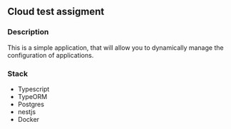 ## Cloud test assigment

### Description

This is a simple application, that will allow you to dynamically manage the configuration of applications.

### Stack

- Typescript
- TypeORM
- Postgres
- nestjs
- Docker
